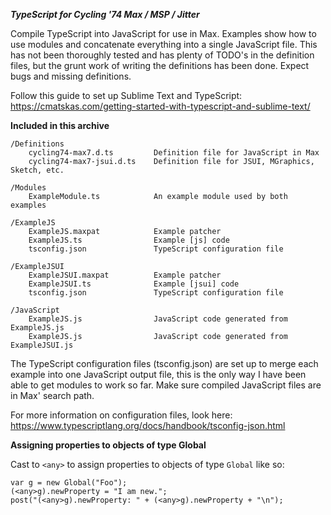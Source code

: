 ***TypeScript for Cycling '74 Max / MSP / Jitter***

Compile TypeScript into JavaScript for use in Max. Examples show how to use modules and concatenate everything into a single JavaScript file.
This has not been thoroughly tested and has plenty of TODO's in the definition files, but the grunt work of writing the definitions has been done. Expect bugs and missing definitions.

Follow this guide to set up Sublime Text and TypeScript:
https://cmatskas.com/getting-started-with-typescript-and-sublime-text/


**Included in this archive**

    /Definitions
        cycling74-max7.d.ts         Definition file for JavaScript in Max
        cycling74-max7-jsui.d.ts    Definition file for JSUI, MGraphics, Sketch, etc.

    /Modules
        ExampleModule.ts            An example module used by both examples

    /ExampleJS
        ExampleJS.maxpat            Example patcher 
        ExampleJS.ts                Example [js] code
        tsconfig.json               TypeScript configuration file 

    /ExampleJSUI
        ExampleJSUI.maxpat          Example patcher
        ExampleJSUI.ts              Example [jsui] code
        tsconfig.json               TypeScript configuration file

    /JavaScript
        ExampleJS.js                JavaScript code generated from ExampleJS.js 
        ExampleJS.js                JavaScript code generated from ExampleJSUI.js 

The TypeScript configuration files (tsconfig.json) are set up to merge each example into one JavaScript output file, this is the only way I have been able to get modules to work so far. Make sure compiled JavaScript files are in Max' search path.

For more information on configuration files, look here:
https://www.typescriptlang.org/docs/handbook/tsconfig-json.html


**Assigning properties to objects of type Global**

Cast to ```<any>``` to assign properties to objects of type ```Global``` like so:
```
var g = new Global("Foo");
(<any>g).newProperty = "I am new.";
post("(<any>g).newProperty: " + (<any>g).newProperty + "\n");
```